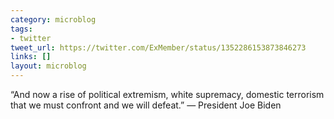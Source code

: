 ```yaml
---
category: microblog
tags:
- twitter
tweet_url: https://twitter.com/ExMember/status/1352286153873846273
links: []
layout: microblog
---
```

“And now a rise of political extremism, white supremacy, domestic terrorism that we must confront and we will defeat.” — President Joe Biden
